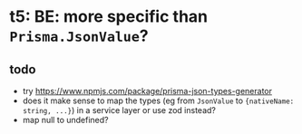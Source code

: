 # t5: BE: more specific than `Prisma.JsonValue`?

## todo

- try https://www.npmjs.com/package/prisma-json-types-generator
- does it make sense to map the types (eg from `JsonValue` to `{nativeName: string, ...}`) in a service layer or use zod instead?
- map null to undefined?